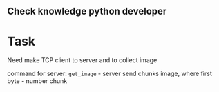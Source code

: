 ## Check knowledge python developer

# Task
Need make TCP client to server and to collect image

command for server:
`get_image` - server send chunks image, 
where first byte - number chunk
